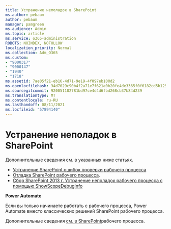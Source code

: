 ```yaml
---
title: Устранение неполадок в SharePoint
ms.author: pebaum
author: pebaum
manager: pamgreen
ms.audience: Admin
ms.topic: article
ms.service: o365-administration
ROBOTS: NOINDEX, NOFOLLOW
localization_priority: Normal
ms.collection: Adm_O365
ms.custom:
- "9000317"
- "9000147"
- "1940"
- "1718"
ms.assetid: 7ae05f21-eb16-4d71-9e19-4f097eb100d2
ms.openlocfilehash: 34d7029c90b4f2a71e7f621a0b20fe4de3365f0f6182cd5b125a8c1a6055222a
ms.sourcegitcommit: 920051182781bd97ce4d4d6fbd268cb37b84d239
ms.translationtype: MT
ms.contentlocale: ru-RU
ms.lasthandoff: 08/11/2021
ms.locfileid: "57894140"
---
```

# <a name="troubleshoot-workflows-in-sharepoint"></a>Устранение неполадок в SharePoint

Дополнительные сведения см. в указанных ниже статьях.

- [Устранение SharePoint ошибок проверки рабочего процесса](https://docs.microsoft.com/sharepoint/dev/general-development/troubleshooting-sharepoint-server-workflow-validation-errors-in-visio)
- [Отладка SharePoint рабочего процесса](https://docs.microsoft.com/sharepoint/dev/general-development/debugging-sharepoint-server-workflows).
- [Сбор SharePoint 2013 г. Устранение неполадок рабочего процесса с помощью ShowScopeDebugInfo](https://docs.microsoft.com/sharepoint/troubleshoot/workflows/gather-workflow-data)

**Power Automate**

Если вы только начинаете работать с рабочего [](https://docs.microsoft.com/power-automate/modern-approvals) процесса, Power Automate вместо классических решений SharePoint рабочего процесса.

Дополнительные сведения [см. в SharePoint](https://docs.microsoft.com/alchemyinsights/sharepoint-workflows-retiring)рабочего процесса.
